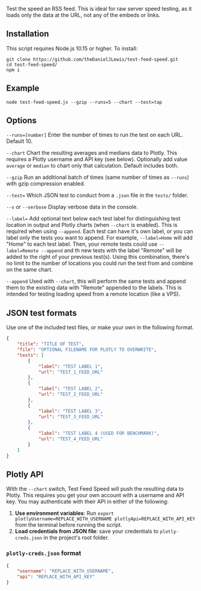 Test the speed an RSS feed. This is ideal for raw server speed testing, as it loads only the data at the URL, not any of the embeds or links.

## Installation

This script requires Node.js 10.15 or higher. To install:

```shell
git clone https://github.com/theDanielJLewis/test-feed-speed.git
cd test-feed-speed/
npm i
```

## Example

```shell
node test-feed-speed.js --gzip --runs=5 --chart --test=tap
```

## Options

`--runs=[number]` Enter the number of times to run the test on each URL. Default 10.

`--chart` Chart the resulting averages and medians data to Plotly. This requires a Plotly username and API key (see below). Optionally add value `average` or `median` to chart only that calculation. Default includes both. 

`--gzip` Run an additional batch of times (same number of times as `--runs`) with gzip compression enabled.

`--test=` Which JSON test to conduct from a `.json` file in the `tests/` folder.

`--v` or `--verbose` Display verbose data in the console.

`--label=` Add optional text below each test label for distinguishing test location in output and Plotly charts (when `--chart` is enabled). This is required when using `--append`. Each test can have it's own label, or you can label only the tests you want to append. For example, `--label=Home` will add "Home" to each test label. Then, your remote tests could use `--label=Remote --append` and th new tests with the label "Remote" will be added to the right of your previous test(s). Using this combination, there's no limit to the number of locations you could run the test from and combine on the same chart.

`--append` Used with `--chart`, this will perform the same tests and append them to the existing data with "Remote" appended to the labels. This is intended for testing loading speed from a remote location (like a VPS).

## JSON test formats

Use one of the included test files, or make your own in the following format.

```json
{
    "title": "TITLE OF TEST",
    "file": "OPTIONAL FILENAME FOR PLOTLY TO OVERWRITE",
    "tests": [
        {
            "label": "TEST LABEL 1",
            "url": "TEST_1_FEED_URL"
        },
        {
            "label": "TEST LABEL 2",
            "url": "TEST_2_FEED_URL"
        },
        {
            "label": "TEST LABEL 3",
            "url": "TEST_3_FEED_URL"
        },
        {
            "label": "TEST LABEL 4 (USED FOR BENCHMARK)",
            "url": "TEST_4_FEED_URL"
        }
    ]
}
```

## Plotly API

With the `--chart` switch, Test Feed Speed will push the resulting data to Plotly. This requires you get your own account with a username and API key. You may authenticate with their API in either of the following:

1. **Use environment variables**: Run `export plotlyUsername=REPLACE_WITH_USERNAME plotlyApi=REPLACE_WITH_API_KEY` from the terminal before running the script.
2. **Load credentials from JSON file**: save your credentials to `plotly-creds.json` in the project's root folder. 

### `plotly-creds.json` format
```json
{
    "username": "REPLACE_WITH_USERNAME",
    "api": "REPLACE_WITH_API_KEY"
}
```